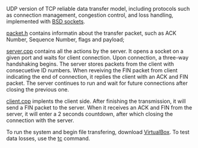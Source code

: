 UDP version of TCP reliable data transfer model, including protocols such as connection management, congestion control, and loss handling, implemented with [BSD sockets](https://www.keil.com/pack/doc/mw6/Network/html/using_network_sockets_bsd.html).


[packet.h](https://github.com/lliu0809/rdt_web_server/blob/master/packet.h) contains informatin about the transfer packet, such as ACK Number, Sequence Number, flags and payload;<br/>

[server.cpp](https://github.com/lliu0809/rdt_web_server/blob/master/server.cpp) contains all the actions by the server. It opens a socket on a given port and waits for client connection. Upon connection, a three-way handshaking begins. The server stores  packets from the client with consecuetive ID numbers. When reveiving the FIN packet from client indicating the end of connection, it replies the client with an ACK and FIN packet. The server continues to run and wait for future connections after closing the previous one.<br/>

[client.cpp](https://github.com/lliu0809/rdt_web_server/blob/master/client.cpp) implents the client side. After finishing the transmission, it will send a FIN packet to the server. When it receives an ACK and FIN from the server, it will enter a 2 seconds countdown, after which closing the connection with the server.<br/>

To run the system and begin file transfering, download [VirtualBox](https://www.virtualbox.org).
To test data losses, use the [tc](https://man7.org/linux/man-pages/man8/tc.8.html) command.

